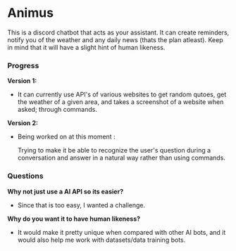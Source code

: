 
# Animus 

This is a discord chatbot that acts as your assistant. It can create reminders, notify you of the weather and any daily news (thats the plan atleast). Keep in mind that it will have a slight hint of human likeness. 

### Progress
**Version 1:**

- It can currently use API's of various websites to get random qutoes, get the weather of a given area, and takes a screenshot of a website when asked; through commands.


**Version 2:**

- Being worked on at this moment :
                
     Trying to make it be able to recognize the user's question during a conversation and answer in a natural way rather than using commands.

  

### Questions
**Why not just use a AI API so its easier?**

- Since that is too easy, I wanted a challenge.

**Why do you want it to have human likeness?**

- It would make it pretty unique when compared with other AI bots, and it would also help me work with datasets/data training bots.  



